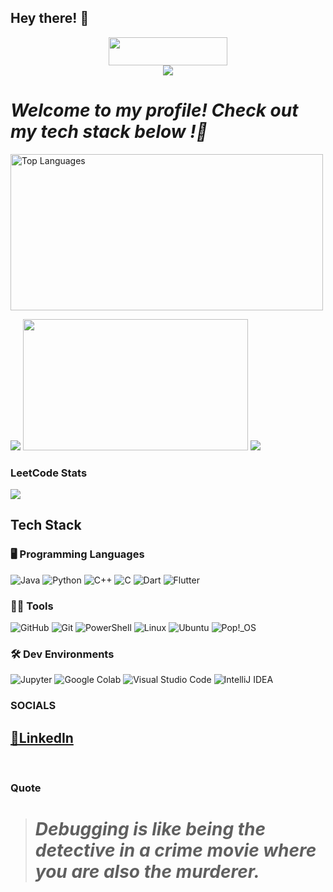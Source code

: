 ## Hey there! 👋
<p align="center">
<img src="https://komarev.com/ghpvc/?username=your-github-Aryan-0001&color=green&style=plastic" width="190" height="45">

<br>

<img src="https://readme-typing-svg.herokuapp.com?font=Consolas&size=24&pause=500&color=00FF00&center=true&vCenter=true&width=750&lines=Welcome+to+my+GitHub+profile+!!;I'm+Æryan,+always+exploring+new+tech+🧑‍💻;Check+out+my+tech+stack+below+!+🚀;Final+Year+CSE+Student;Specializing+in+AI+%26+ML;Building+real+-+world+solutions+.+.+.;Exploring+LLMs+and+automation+.;Building+Interesting+side+projects+like+JARVIS+AI;Linux+Enthusiast+🐧;Astrophotography+Enthusiast+✨;" />

</p>

# *Welcome to my profile! Check out my tech stack below !🚀*
<img src="https://github-readme-stats.vercel.app/api/top-langs/?username=Aryan-0001&layout=compact&theme=tokyonight" alt="Top Languages" width="500" height="250"/> 

<p align="center>
<br>
<img src="http://github-profile-summary-cards.vercel.app/api/cards/profile-details?username=Aryan-0001&theme=tokyonight">
<img src="http://github-profile-summary-cards.vercel.app/api/cards/profile-details?username=Aryan-0001&theme=nord_dark">
<img src="http://github-profile-summary-cards.vercel.app/api/cards/stats?username=Aryan-0001&theme=zenburn" width="360" height="210">
<img src="http://github-profile-summary-cards.vercel.app/api/cards/productive-time?username=Aryan-0001&theme=zenburn&utcOffset=5.3" width="height="170">
</p>

<p align="center">
<h3>LeetCode Stats</h3>
<img src="https://leetcard.jacoblin.cool/aryann_0101?theme=dark&font=tokyonight&ext=heatmap">
</p>


## **Tech Stack**

### 🖥️ **Programming Languages**
![Java](https://img.shields.io/badge/java-%23ED8B00.svg?style=for-the-badge&logo=openjdk&logoColor=white) ![Python](https://img.shields.io/badge/python-3670A0?style=for-the-badge&logo=python&logoColor=ffdd54) ![C++](https://img.shields.io/badge/c++-%2300599C.svg?style=for-the-badge&logo=c%2B%2B&logoColor=white) ![C](https://img.shields.io/badge/c-%2300599C.svg?style=for-the-badge&logo=c&logoColor=white) ![Dart](https://img.shields.io/badge/Dart-%230175C1.svg?style=for-the-badge&logo=dart&logoColor=white) ![Flutter](https://img.shields.io/badge/Flutter-%23025687.svg?style=for-the-badge&logo=flutter&logoColor=white)

### 🧑‍💻 **Tools**
![GitHub](https://img.shields.io/badge/github-%23121011.svg?style=for-the-badge&logo=github&logoColor=white) ![Git](https://img.shields.io/badge/git-%23F05033.svg?style=for-the-badge&logo=git&logoColor=white) ![PowerShell](https://img.shields.io/badge/PowerShell-%235391FE.svg?style=for-the-badge&logo=powershell&logoColor=white) ![Linux](https://img.shields.io/badge/Linux-FCC624?style=for-the-badge&logo=linux&logoColor=black) ![Ubuntu](https://img.shields.io/badge/Ubuntu-%23E95420.svg?style=for-the-badge&logo=ubuntu&logoColor=white) ![Pop!_OS](https://img.shields.io/badge/Pop!_OS-purple.svg?style=for-the-badge&logo=Pop!_OS&logoColor=white)

### 🛠️ **Dev Environments**
![Jupyter](https://img.shields.io/badge/jupyter-%23F37626.svg?style=for-the-badge&logo=jupyter&logoColor=white) ![Google Colab](https://img.shields.io/badge/Google_Colab-%234B8BBE.svg?style=for-the-badge&logo=googlecolab&logoColor=white) ![Visual Studio Code](https://img.shields.io/badge/VS_Code-%23007ACC.svg?style=for-the-badge&logo=visualstudiocode&logoColor=white) ![IntelliJ IDEA](https://img.shields.io/badge/IntelliJ_IDEA-%23000000.svg?style=for-the-badge&logo=intellijidea&logoColor=white)


### **SOCIALS**

## [🔗LinkedIn](https://www.linkedin.com/in/aryan-n-4251bb249/)

<br>

### **Quote**
 > *<h1>Debugging is like being the detective in a crime movie where you are also the murderer.</h1>*

